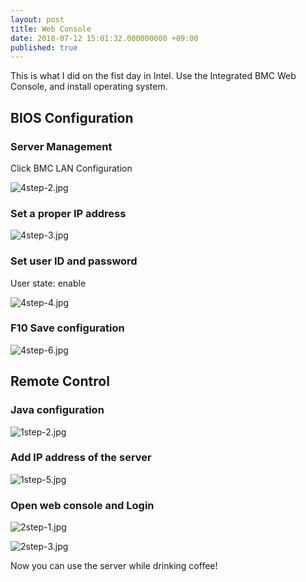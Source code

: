 ```yaml
---
layout: post
title: Web Console
date: 2018-07-12 15:01:32.000000000 +09:00
published: true
---
```


This is what I did on the fist day in Intel. Use the Integrated BMC Web Console, and install operating system.              

## BIOS Configuration

### Server Management
Click BMC LAN Configuration

![4step-2.jpg]({{site.baseurl}}/_posts/4step-2.jpg)

### Set a proper IP address

![4step-3.jpg]({{site.baseurl}}/_posts/4step-3.jpg)

### Set user ID and password
User state: enable

![4step-4.jpg]({{site.baseurl}}/_posts/4step-4.jpg)

### F10 Save configuration

![4step-6.jpg]({{site.baseurl}}/_posts/4step-6.jpg)

## Remote Control

### Java configuration

![1step-2.jpg]({{site.baseurl}}/_posts/1step-2.jpg)

### Add IP address of the server

![1step-5.jpg]({{site.baseurl}}/_posts/1step-5.jpg)

### Open web console and Login

![2step-1.jpg]({{site.baseurl}}/_posts/2step-1.jpg)

![2step-3.jpg]({{site.baseurl}}/_posts/2step-3.jpg)

Now you can use the server while drinking coffee!






